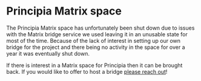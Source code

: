 # Principia Matrix space
The Principia Matrix space has unfortunately been shut down due to issues with the Matrix bridge service we used leaving it in an unusable state for most of the time. Because of the lack of interest in setting up our own bridge for the project and there being no activity in the space for over a year it was eventually shut down.

If there is interest in a Matrix space for Principia then it can be brought back. If you would like to offer to host a bridge [please reach out](https://voxelmanip.se/contact/)!
